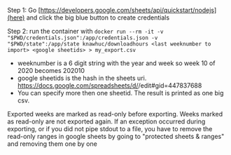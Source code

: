 Step 1: Go [https://developers.google.com/sheets/api/quickstart/nodejs](here) and click the big blue button to create credentials

Step 2: run the container with `docker run --rm -it -v "$PWD/credentials.json":/app/credentials.json -v "$PWD/state":/app/state knawhuc/downloadhours <last weeknumber to import> <google sheetids> > my_export.csv`

 - weeknumber is a 6 digit string with the year and week so week 10 of 2020 becomes 202010
 - google sheetids is the hash in the sheets uri. https://docs.google.com/spreadsheets/d/<here is the sheet id>/edit#gid=447837688
 - You can specify more then one sheetid. The result is printed as one big csv.

Exported weeks are marked as read-only before exporting. Weeks marked as read-only are not exported again.
If an exception occurred during exporting, or if you did not pipe stdout to a file, you have to remove the read-only ranges in google sheets by going to "protected sheets & ranges" and removing them one by one
